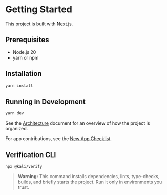 # Getting Started

This project is built with [Next.js](https://nextjs.org/).

## Prerequisites

- Node.js 20
- yarn or npm

## Installation

```bash
yarn install
```

## Running in Development

```bash
yarn dev
```

See the [Architecture](./architecture.md) document for an overview of how the project is organized.

For app contributions, see the [New App Checklist](./new-app-checklist.md).

## Verification CLI

```bash
npx @kali/verify
```

> **Warning:** This command installs dependencies, lints, type-checks, builds, and briefly starts the project. Run it only in environments you trust.
